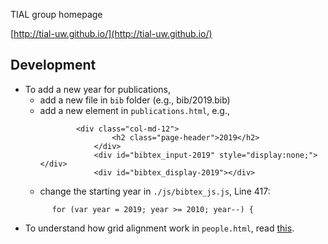 TIAL group homepage

[http://tial-uw.github.io/](http://tial-uw.github.io/) 



## Development
* To add a new year for publications,
  * add a new file in `bib` folder (e.g., bib/2019.bib)
  * add a new element in `publications.html`, e.g.,
    ```
	    	<div class="col-md-12">
					<h2 class="page-header">2019</h2>
		       	</div>
	    		<div id="bibtex_input-2019" style="display:none;"></div>
				<div id="bibtex_display-2019"></div>
    ```
  * change the starting year in `./js/bibtex_js.js`, Line 417:
  ```
		for (var year = 2019; year >= 2010; year--) {
  ```
* To understand how grid alignment work in `people.html`, read [this](https://getbootstrap.com/docs/4.1/layout/grid).
